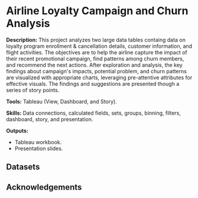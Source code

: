 # Airline Loyalty Campaign and Churn Analysis

**Description:** This project analyzes two large data tables containg data on loyalty program enrollment & cancellation details, customer information, and flight activities. The objectives are to help the airline capture the impact of their recent promotional campaign, find patterns among churn members, and recommend the next actions. After exploration and analysis, the key findings about campaign's impacts, potential problem, and churn patterns are visualized with appropriate charts, leveraging pre-attentive attributes for effective visuals. The findings and suggestions are presented though a series of story points.

**Tools:** Tableau (View, Dashboard, and Story).

**Skills:** Data connections, calculated fields, sets, groups, binning, filters, dashboard, story, and presentation.

**Outputs:** 
- Tableau workbook.
- Presentation slides.

## Datasets

## Acknowledgements
